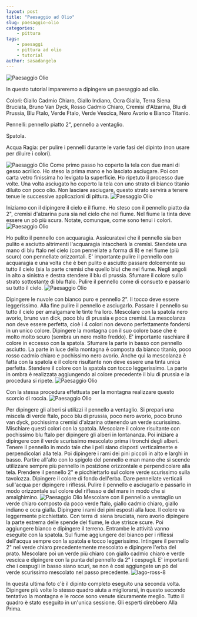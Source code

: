 ```yaml
---
layout: post
title: "Paesaggio ad Olio"
slug: paesaggio-olio
categories:
    - pittura
tags:
    - paesaggi
    - pittura ad olio
    - tutorial
author: sasadangelo
---
```


![Paesaggio Olio](/wp-content/uploads/lago-ross-8.jpg "Paesaggio Olio")

In questo tutorial impareremo a dipingere un paesaggio ad olio.

Colori: Giallo Cadmio Chiaro, Giallo Indiano, Ocra Gialla, Terra Siena Bruciata, Bruno Van Dyck, Rosso Cadmio Chiaro, Cremisi d'Alzarina, Blu di Prussia, Blu Ftalo, Verde Ftalo, Verde Vescica, Nero Avorio e Bianco Titanio.

Pennelli: pennello piatto 2", pennello a ventaglio.

Spatola.

Acqua Ragia: per pulire i pennelli durante le varie fasi del dipinto (non usare per diluire i colori).

![Paesaggio Olio](/wp-content/uploads/lago-ross-1.jpg "Paesaggio Olio") Come primo passo ho coperto la tela con due mani di gesso acrilico. Ho steso la prima mano e ho lasciato asciugare. Poi con carta vetro finissima ho levigato la superficie. Ho ripetuto il processo due volte. Una volta asciugato ho coperto la tela con uno strato di bianco titanio diluito con poco olio. Non lasciare asciugare, questo strato servirà a tenere tenue le successive applicazioni di pittura. ![Paesaggio Olio](/wp-content/uploads/lago-ross-2.jpg "Paesaggio Olio")

Iniziamo con il dipingere il cielo e il fiume. Ho steso con il pennello piatto da 2", cremisi d'alzarina pura sia nel cielo che nel fiume. Nel fiume la tinta deve essere un pò più scura. Notate, comunque, come sono tenui i colori. ![Paesaggio Olio](/wp-content/uploads/lago-ross-3.jpg "Paesaggio Olio")

Ho pulito il pennello con acquaragia. Assicuratevi che il pennello sia ben pulito e asciutto altrimenti l'acquaragia intaccherà la cremisi. Stendete una mano di blu ftalo nel cielo (con pennellate a forma di 8) e nel fiume (più scuro) con pennellate orizzontali. E' importante pulire il pennello con acquaragia e una volta che è ben pulito e asciutto passare dolcemente su tutto il cielo (sia la parte cremisi che quello blu) che nel fiume. Negli angoli in alto a sinistra e destra stendere il blu di prussia. Sfumare il colore sullo strato sottostante di blu ftalo. Pulire il pennello come di consueto e passarlo su tutto il cielo. ![Paesaggio Olio](/wp-content/uploads/lago-ross-4.jpg "Paesaggio Olio")

Dipingere le nuvole con bianco puro e pennello 2". Il tocco deve essere leggerissimo. Alla fine pulire il pennello e asciugarlo. Passare il pennello su tutto il cielo per amalgamare le tinte fra loro. Mescolare con la spatola nero avorio, bruno van dick, poco blu di prussia e poca cremisi. La mescolanza non deve essere perfetta, cioè i 4 colori non devono perfettamente fondersi in un unico colore. Dipingere la montagna con il suo colore base che è molto molto scuro (sembra un nero molto freddo). E' importante raschiare il colore in eccesso con la spatola. Sfumare la parte in basso con pennello asciutto. La parte in luce della montagna è composta da bianco titanio, poco rosso cadmio chiaro e pochissimo nero avorio. Anche qui la mescolanza è fatta con la spatola e il colore risultante non deve essere una tinta unica perfetta. Stendere il colore con la spatola con tocco leggerissimo. La parte in ombra è realizzata aggiungendo al colore precedente il blu di prussia e la procedura si ripete. ![Paesaggio Olio](/wp-content/uploads/lago-ross-5.jpg "Paesaggio Olio")

Con la stessa procedura effettuata per la montagna realizzare questo scorcio di roccia. ![Paesaggio Olio](/wp-content/uploads/lago-ross-6.jpg "Paesaggio Olio")

Per dipingere gli alberi si utilizzi il pennello a ventaglio. Si prepari una miscela di verde ftalo, poco blu di prussia, poco nero avorio, poco bruno van dyck, pochissima cremisi d'alzarina ottenendo un verde scurissimo. Mischiare questi colori con la spatola. Mescolare il colore risultante con pochissimo blu ftalo per dipingere gli alberi in lontananza. Poi iniziare a dipingere con il verde scurissimo mescolato prima i tronchi degli alberi. Tenere il pennello in modo tale che i peli siano disposti verticalmente e perpendicolari alla tela. Poi dipingere i rami dei pini piccoli in alto e larghi in basso. Partire all'alto con lo spigolo del pennello e man mano che si scende utilizzare sempre più pennello in posizione orizzontale e perpendicolare alla tela. Prendere il pennello 2" e picchiettarlo sul colore verde scurissimo sulla tavolozza. Dipingere il colore di fondo dell'erba. Dare pennellate verticali sull'acqua per dipingere i riflessi. Pulire il pennello e asciugarlo e passarlo in modo orizzontale sul colore del riflesso e del mare in modo che si amalghimino. ![Paesaggio Olio](/wp-content/uploads/lago-ross-7.jpg "Paesaggio Olio") Mescolare con il pennello a ventaglio un verde chiaro composto da poco verde ftalo, giallo cadmio chiaro, giallo indiano e ocra gialla. Dipingere i rami dei pini esposti alla luce. Il colore va leggermente picchiettato. Con terra di siena bruciata, nero avorio dipingere la parte estrema delle spende del fiume, le due strisce scure. Poi aggiungere bianco e dipingere il terreno. Entrambe le attività vanno eseguite con la spatola. Sul fiume aggiungere del bianco per i riflessi dell'acqua sempre con la spatola e tocco leggerissimo. Intingere il pennello 2" nel verde chiaro precedentemente mescolato e dipingere l'erba del prato. Mescolare poi un verde più chiaro con giallo cadmio chiaro e verde vescica e dipingere con la punta del pennello da 2" i cespugli. E' importanti che i cespugli in basso siano scuri, se non è così aggiungete un pò del verde scurissimo mescolato nel passo precedente. ![lago-ross-8](https://www.disegnoepittura.it/wp-content/uploads/lago-ross-8.jpg "lago-ross-8")

In questa ultima foto c'è il dipinto completo eseguito una seconda volta. Dipingere più volte lo stesso quadro aiuta a migliorarsi, in questo secondo tentativo la montagna e le rocce sono venute sicuramente meglio. Tutto il quadro è stato eseguito in un'unica sessione. Gli esperti direbbero Alla Prima.
